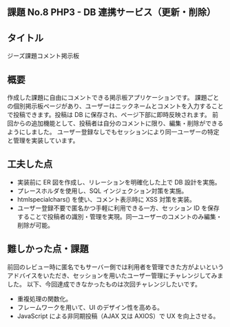 ## 課題 No.8 PHP3 - DB 連携サービス（更新・削除）

## タイトル

ジーズ課題コメント掲示板

## 概要

作成した課題に自由にコメントできる掲示板アプリケーションです。
課題ごとの個別掲示板ページがあり、ユーザーはニックネームとコメントを入力することで投稿できます。投稿は DB に保存され、ページ下部に即時反映されます。
前回からの追加機能として、投稿者は自分のコメントに限り、編集・削除ができるようにしました。
ユーザー登録なしでもセッションにより同一ユーザーの特定と管理を実装しています。

## 工夫した点

- 実装前に ER 図を作成し、リレーションを明確化した上で DB 設計を実施。
- プレースホルダを使用し、SQL インジェクション対策を実施。
- htmlspecialchars() を使い、コメント表示時に XSS 対策を実装。
- ユーザー登録不要で匿名かつ手軽に利用できる一方、セッション ID を保存することで投稿者の識別・管理を実現。同一ユーザーのコメントのみ編集・削除が可能。

## 難しかった点・課題

前回のレビュー時に匿名でもサーバー側では利用者を管理できた方がよいというアドバイスをいただき、セッションを用いたユーザー管理にチャレンジしてみました。
以下、今回達成できなかったものは次回チャレンジしたいです。

- 重複処理の関数化。
- フレームワークを用いて、UI のデザイン性を高める。
- JavaScript による非同期投稿（AJAX 又は AXIOS）で UX を向上させる。
